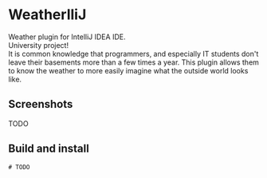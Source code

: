# WeatherlliJ
Weather plugin for IntelliJ IDEA IDE.  
University project!  
It is common knowledge that programmers, and especially IT students don't leave their basements more than a few times a year. This plugin allows them to know the weather to more easily imagine what the outside world looks like.

## Screenshots

TODO

## Build and install
```console
# TODO
```

